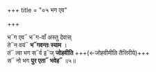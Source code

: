 +++
title = "०५ भग एव"

+++

भ᳓ग एव᳓ भ᳓ग-वाँ अस्तु देवास्  
ते᳓न वयं᳓ **भ᳓गवन्तः स्याम** ।  
तं᳓ त्वा भग स᳓र्व इ᳓ज् **जोहवीति** +++(←जोहवीमीति तैत्तिरीये)+++  
स᳓ नो भग **पुर एता᳓ भवेह᳓** ॥५॥  
